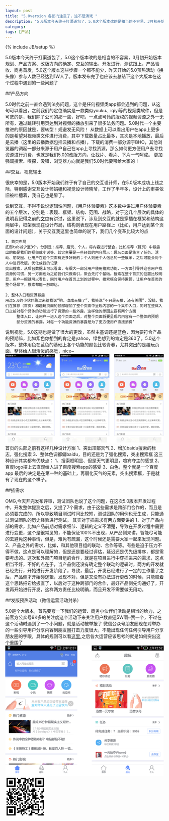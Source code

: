 ```yaml
---
layout: post
title: "5.0version 各部门注意了，这不是演戏 "
description: "5.0版本今天终于打渠道包了，5.0这个版本改的是相当的不容易，3月初开始版本规划、产品方案、改版方向的确定、交互的输出，开发进行、测试跟上，产品验收、商务首发，5.0这个版本这些步骤一个都不能少，昨天开始的5.0预热活动（换头像）参与人数已经达到1W人了。版本发布完了也应该去总结下这个大版本在这个过程中遇到的一些问题了"
category: 
tags: [产品]
---
```

{% include JB/setup %}

5.0版本今天终于打渠道包了，5.0这个版本改的是相当的不容易，3月初开始版本规划、产品方案、改版方向的确定、交互的输出，开发进行、测试跟上，产品验收、商务首发，5.0这个版本这些步骤一个都不能少，昨天开始的5.0预热活动（换头像）参与人数已经达到1W人了。版本发布完了也应该去总结下这个大版本在这个过程中遇到的一些问题了

##产品方向

5.0时代之前一直会遇到法务问题，这个是任何视频类app都会遇到的问题，从这句可以看出，之前我们的定位确实是一款类似youku、iqiyi等的视频类软件，但是可悲的是，我们除了公司的那一些，好吧，一点点可怜的版权的视频资源之外一无所有，通过跳转引用页达到对视频的播放引来了很多法务问题。5.0时代一个主要推进的原因就是，要转型！规避发无风险！
从数据上可以看出用户在app上更多的是希望对视频类文件进行消费，其中下载数量占比最多，其次是本地播放，最后是云播（这里的云播数据包括云播和点播），下载的消费一部分源于BHO，其他浏览器的调起一部分来源于用户自己在app上寻找资源，那么如何更方便用户去寻找资源进行消费，也就是我们5.0的改版方向，让找片、看片、下片一气呵成。
更加强调搜索、嗅探，没错，浏览器方向就是我们5.0时代要带给大家的！

##交互、视觉输出

很庆幸的是，5.0版本开始我们终于有了自己的交互设计师，在5.0版本成功上线之际，特别感谢交互设计师娟姐和视觉设计师晓爷，工作了半年多，设计上的审美依旧被吐槽着，我自己也是醉了。

说到交互，不得不说说逻辑性问题，《用户体验要素》这本数中讲过用户体验要素的五个层次，分别是：表现、框架、结构、范围、战略，对于这几个层次的具体的说明我记得之前的<a href="http://spiderfan.cn/2014/09/15/21/">文中</a>有讲过，这里说下，涉及到交互的就是穿插在框架和结构这两层中，框架表现在设计布局，结构则表现在用户路径上（比如，用户达到某个页面的设计问题），关于交互我这里也简单的说下，我们几个变革比较大的点

	1、首页布局
	底部tab减少至3个，分别是：推荐、趣玩、个人，将内容进行整合，比如推荐（首页）中暴露出的都是我们的视频或小说等，其实主要是一些经营的内容展示；趣玩页面是集合了任务、活动、朋友圈、让用户在这个页面有更多好玩的；个人则是个人信息的一些展示，之后可能会对个人中进行改版，优化成我的记录
	突出搜索，从后台数据上可以看出，有很大一部分用户使用搜索功能，一方面引导并迎合用户找资源的习惯，另一方面也为之前我们只做索引，聚合先打个基础。搜索在整个首页的位置比较明显，用户一眼就可以看到，同时用户在首页上划的过程中，搜索框会保持置顶，让用户在首页的整个场景下，搜索都能一触即达。

	2、整体入口和资源暴露
	用过5.0的小伙伴跑过来给我说“哟，改成天猫了”，我笑说“不只是天猫，还有美团”，没错，我们在推荐（首页）和趣玩页面的顶部增加了整个页面中呈现内容的一个集中入口，同时在整体入口之前对每个具体的功能进行了资源的一些外露，这样做的原因主要有两个方面
         整体入口，让用户一进入这个页面之后，对整个页面将要呈现的内容有一个整体的预期
         部分资源的暴露，对每一个功能资源的暴露是为了更方便用户直接消费‘

说到视觉，5.0这期也是做了很大的更改，虽然主基调还是蓝色，因为要符合产品的预期嘛，比如紫色你想到的肯定是yahoo，绿色想到的肯定是360了。5.0这个版本，整体用色在蓝色的基础上各个功能的颜色比较青春，尤其突出的是趣玩页面，整体给人很活泼的感觉，nice~
![首页视觉设计稿](/assets/themes/de/blog_pic/design.png)
	首页的头部之前有这样几种设计方案
	1、突出顶部天气
	2、增加baidu搜索的标志，强化搜索
	3、整体色调都偏baidu，目的还是为了强化搜索，突出搜索框
	这三种设计其实都有优缺点：
	1、搜索框明显、但是天气更明显，喧宾夺主的感觉
	2、百度logo摆上去直观给人进了百度搜索app的感受
	3、白色，整个就是一个百度app
	最后的决定是在第一种的基础上，再弱化天气的元素，突出搜索框，于是就有了现在的这个样子。


##插需求

OMG,今天开完发布评审，测试团队也说了这个问题，在这次5.0版本开发过程中，开发整体提测之后，又提了7个需求，由于这些需求是跨部门合作的，而且是必须要完成的，所以导致项目测试时间比较短，测试团队的用例也无生成，只能通过测试团队的历史经验进行测试。
其实对于插需求有两方面要讲的
	1、对于产品内部的需求，比如产品前期对需求细节、逻辑的定义不清楚，导致在开发过程中需要进行变更，这个是很常见的，不能保证100%不出现，从产品侧来讲，智能尽可能的去避免这种事情，但是，难免有疏漏，这个时候还是需要大家一起来发现问题。
	2、产品之外的需求，比如，和其他项目组的联动、合作等等。有些是迫于压力不得不做，这点是可以理解的，但是还是要经过评估，延迟还是优先级排序，都是需要考虑的。这次和外部门项目组的合作，就是在项目进行中穿插进来的需求，这点相当不好，不好的点在于，当产品侧还没有确定整个联动的逻辑时，两方的开发就已经先行，开始进行开发阶段了，导致，最后，开发已经进行了一定的工作量了之后，产品侧才开始碰逻辑，发现不对，但是又没有办法进行更改的时候，只能顺着这个思路把它给扳直了，以后对于这种跨部门的合作，最好产品侧先沟通好了，开发再开始进行开发，这样两方责任比较明确，而且开发不需要做无用功。

##发版预热活动（微信运营活动封杀）

5.0是个大版本，首先要夸一下我们的运营、商务小伙伴们活动是相当的给力，之前官方公众号9K多的关注度这个活动下来关注用户数直逼5W啊~赞一个，不过在这个活动时遇到了一个小问题，就是活动被举报了
微信公众号朋友圈现在对举办的一些引导用户分享内容到朋友圈打击力度很大，不能出现任何任何引导用户分享朋友圈的字眼，具体的规则可以看<a href="http://mp.weixin.qq.com/s?__biz=MjM5NjM4MDAxMg==&mid=204476108&idx=1&sn=f1c23207934b04088e55537303672110&scene=1&from=singlemessage&isappinstalled=0&key=b2574200810f04e8ddec423b1d65d7035ed4e9eea1a95f06f5b7547d857b6ef031e052e311ae4d0796ed7f61e81cd55f&ascene=1&uin=OTk4MDc5NTU%3D&devicetype=Windows-QQBrowser&version=61000f01&pass_ticket=7a2kxsoWgX1cyzxLq39swr6SowSaFq62%2FuNLOPszSiI%3D">这里</a>,之后各大运营应该思考的就是如何突出这个重围了
![5.0设计](/assets/themes/de/blog_pic/5.png)
![官网二维码](/assets/themes/de/blog_pic/header-qrcode.png)

